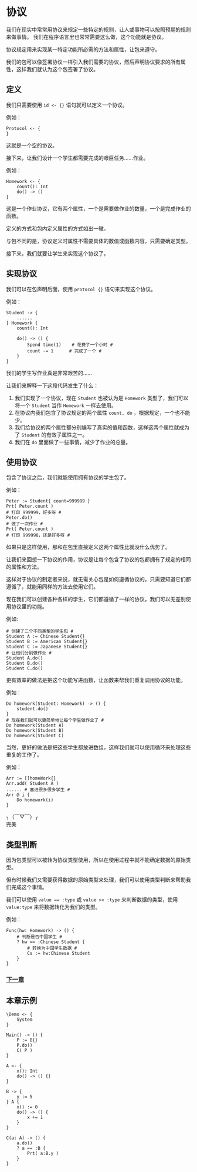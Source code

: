 # 协议
我们在现实中常常用协议来规定一些特定的规则，让人或事物可以按照预期的规则来做事情。
我们在程序语言里也常常需要这么做，这个功能就是协议。

协议规定用来实现某一特定功能所必需的方法和属性，让包来遵守。

我们的包可以像签署协议一样引入我们需要的协议，然后声明协议要求的所有属性，这样我们就认为这个包签署了协议。
## 定义
我们只需要使用 `id <- {}` 语句就可以定义一个协议。

例如：
```
Protocol <- {
}
```
这就是一个空的协议。

接下来，让我们设计一个学生都需要完成的艰巨任务……作业。

例如：
```
Homework <- {
    count(): Int
    do() -> ()
}
```
这是一个作业协议，它有两个属性，一个是需要做作业的数量，一个是完成作业的函数。

定义的方式和包内定义属性的方式如出一辙。

与包不同的是，协议定义时属性不需要具体的数值或函数内容，只需要确定类型。

接下来，我们就要让学生来实现这个协议了。
## 实现协议
我们可以在包声明后面，使用 `protocol {}` 语句来实现这个协议。

例如：
```
Student -> {
    ......
} Homework {
    count(): Int

    do() -> () {
        Spend time(1)    # 花费了一个小时 #
        count -= 1      # 完成了一个 #
    }
}
```
我们的学生写作业真是非常艰苦的……

让我们来解释一下这段代码发生了什么：
1. 我们实现了一个协议，现在 `Student` 也被认为是 `Homework` 类型了，我们可以将一个 `Student` 当作 `Homework` 一样去使用。
1. 在协议内我们包含了协议规定的两个属性 `count, do` ，根据规定，一个也不能少。
1. 我们给协议的两个属性都分别编写了真实的值和函数，这样这两个属性就成为了 `Student` 的有效子属性之一。
1. 我们在 `do` 里面做了一些事情，减少了作业的总量。

## 使用协议
包含了协议之后，我们就能使用拥有协议的学生包了。

例如：
```
Peter := Student{ count=999999 }
Prt( Peter.count )
# 打印 999999，好多呀 #
Peter.do()
# 做了一次作业 #
Prt( Peter.count )
# 打印 999998，还是好多呀 #
```
如果只是这样使用，那和在包里直接定义这两个属性比就没什么优势了。

让我们来回想一下协议的作用，协议是让每个包含了协议的包都拥有了规定的相同的属性和方法。

这样对于协议的制定者来说，就无需关心包是如何遵循协议的，只需要知道它们都遵循了，就能用同样的方法去使用它们。

现在我们可以创建各种各样的学生，它们都遵循了一样的协议，我们可以无差别使用协议里的功能。

例如:
```
# 创建了三个不同类型的学生包 #
Student A := Chinese Student{}
Student B := American Student{}
Student C := Japanese Student{}
# 让他们分别做作业 #
Student A.do()
Student B.do()
Student C.do()
```
更有效率的做法是把这个功能写进函数，让函数来帮我们重复调用协议的功能。

例如：
```
Do homework(Student: Homework) -> () {
    student.do()
}
# 现在我们就可以更简单地让每个学生做作业了 #
Do homework(Student A)
Do homework(Student B)
Do homework(Student C)
```
当然，更好的做法是把这些学生都放进数组，这样我们就可以使用循环来处理这些重复的工作了。

例如：
```
Arr := []homeWork{}
Arr.add( Student A )
...... # 塞进很多很多学生 #
Arr @ i {
    Do homework(i)
}
```
╮（￣▽￣）╭  
完美

## 类型判断
因为包类型可以被转为协议类型使用，所以在使用过程中就不能确定数据的原始类型。

但有时候我们又需要获得数据的原始类型来处理，我们可以使用类型判断来帮助我们完成这个事情。

我们可以使用 `value == :type` 或 `value >< :type` 来判断数据的类型，使用 `value:type` 来将数据转化为我们的类型。

例如：
```
Func(hw: Homework) -> () {
    # 判断是否中国学生 #
    ? hw == :Chinese Student {
        # 转换为中国学生数据 #
        Cs := hw:Chinese Student
    }
}
```

### [下一章](enumeration-type.md)

## 本章示例
```
\Demo <- {
    System
}

Main() -> () {
    P := B{}
    P.do()
    C( P )
}

A <- {
    x(): Int
    do() -> () {}
}

B -> {
    y := 5
} A {
    x() := 0
    do() -> () {
        x += 1
    }
}

C(a: A) -> () {
    a.do()
    ? a == :B {
        Prt( a:B.y )
    }
}
```